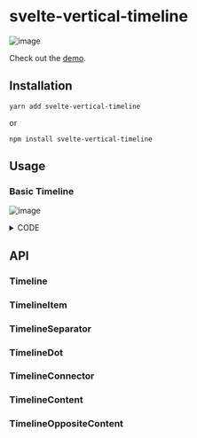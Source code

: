 # svelte-vertical-timeline

![image](https://user-images.githubusercontent.com/32632542/161654928-d2d16ca2-ace5-48b7-bef4-e58d7e09109e.png)

Check out the [demo](https://svelte-vertical-timeline.vercel.app/).

## Installation

```
yarn add svelte-vertical-timeline
```

or

```
npm install svelte-vertical-timeline
```

## Usage

### Basic Timeline

![image](https://user-images.githubusercontent.com/32632542/161697936-01666c94-927a-4ad4-8d4b-7ce1026db6fb.png)


<details><summary>CODE</summary>
<p>

```svelte
<script>
	import {
		Timeline,
		TimelineItem,
		TimelineSeparator,
		TimelineDot,
		TimelineConnector,
		TimelineContent,
		TimelineOppositeContent
	} from 'svelte-vertical-timeline';

	const options = [{ title: 'Eat' }, { title: 'Sleep' }, { title: 'Code' }];
</script>

<Timeline>
	{#each options as option}
		<TimelineItem>
			<TimelineSeparator>
				<TimelineDot />
				<TimelineConnector />
			</TimelineSeparator>
			<TimelineContent>
				<h3>{option.title}</h3>
			</TimelineContent>
		</TimelineItem>
	{/each}
</Timeline>
```
</p>
</details>

## API

### Timeline

### TimelineItem

### TimelineSeparator

### TimelineDot

### TimelineConnector

### TimelineContent

### TimelineOppositeContent
